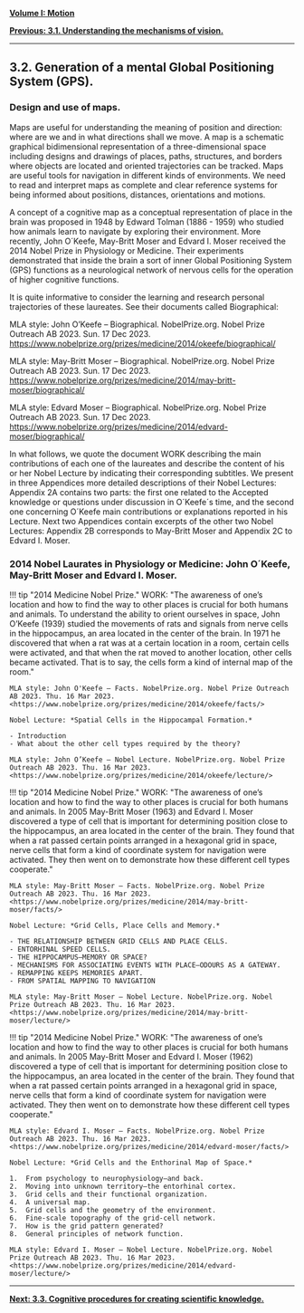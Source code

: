 
[**Volume I: Motion**](./volume-I.md)

[**Previous: 3.1.  Understanding the mechanisms of vision.**](./vol-I-chap-3-sect-1.md) 

***

## 3.2.  Generation of a mental Global Positioning System (GPS).

### Design and use of maps.

Maps are useful for understanding the meaning of position and direction: where are we and in what directions shall we move. A map is a schematic graphical bidimensional representation of a three-dimensional space including designs and drawings of places, paths, structures, and borders where objects are located and oriented trajectories can be tracked. Maps are useful tools for navigation in different kinds of environments. We need to read and interpret maps as complete and clear reference systems for being informed about positions, distances, orientations and motions.
 
A concept of a cognitive map as a conceptual representation of place in the brain was proposed in 1948 by Edward Tolman (1886 - 1959) who studied how animals learn to navigate by exploring their environment. More recently, John O´Keefe, May-Britt Moser and Edvard I. Moser received the 2014 Nobel Prize in Physiology or Medicine. Their experiments demonstrated that inside the brain a sort of inner Global Positioning System (GPS) functions as a neurological network of nervous cells for the operation of higher cognitive functions. 

It is quite informative to consider the learning and research personal trajectories of these laureates. See their documents called Biographical:

MLA style: John O’Keefe – Biographical. NobelPrize.org. Nobel Prize Outreach AB 2023. Sun. 17 Dec 2023. https://www.nobelprize.org/prizes/medicine/2014/okeefe/biographical/

MLA style: May-Britt Moser – Biographical. NobelPrize.org. Nobel Prize Outreach AB 2023. Sun. 17 Dec 2023. https://www.nobelprize.org/prizes/medicine/2014/may-britt-moser/biographical/

MLA style: Edvard Moser – Biographical. NobelPrize.org. Nobel Prize Outreach AB 2023. Sun. 17 Dec 2023. <https://www.nobelprize.org/prizes/medicine/2014/edvard-moser/biographical/>

In what follows, we quote the document WORK describing the main contributions of each one of the laureates and describe the content of his or her Nobel Lecture by indicating their corresponding subtitles. We present in three Appendices more detailed descriptions of their Nobel Lectures: Appendix 2A contains two parts: the first one related to the Accepted knowledge or questions under discussion in O´Keefe´s time, and the second one concerning O´Keefe main contributions or explanations reported in his Lecture. Next two Appendices contain excerpts of the other two Nobel Lectures: Appendix 2B corresponds to May-Britt Moser and Appendix 2C to Edvard I. Moser.

### 2014 Nobel Laurates in Physiology or Medicine: John O´Keefe, May-Britt Moser and Edvard I. Moser.

!!! tip "2014 Medicine Nobel Prize."
	WORK: "The awareness of one’s location and how to find the way to other places is crucial for both humans and animals. To understand the ability to orient ourselves in space, John O’Keefe (1939) studied the movements of rats and signals from nerve cells in the hippocampus, an area located in the center of the brain. In 1971 he discovered that when a rat was at a certain location in a room, certain cells were activated, and that when the rat moved to another location, other cells became activated. That is to say, the cells form a kind of internal map of the room."

	MLA style: John O'Keefe – Facts. NobelPrize.org. Nobel Prize Outreach AB 2023. Thu. 16 Mar 2023. <https://www.nobelprize.org/prizes/medicine/2014/okeefe/facts/>

	Nobel Lecture: *Spatial Cells in the Hippocampal Formation.*

	- Introduction
	- What about the other cell types required by the theory?

	MLA style: John O’Keefe – Nobel Lecture. NobelPrize.org. Nobel Prize Outreach AB 2023. Thu. 16 Mar 2023. <https://www.nobelprize.org/prizes/medicine/2014/okeefe/lecture/>

!!! tip "2014 Medicine Nobel Prize."
	WORK: "The awareness of one’s location and how to find the way to other places is crucial for both humans and animals. In 2005 May-Britt Moser (1963) and Edvard I. Moser discovered a type of cell that is important for determining position close to the hippocampus, an area located in the center of the brain. They found that when a rat passed certain points arranged in a hexagonal grid in space, nerve cells that form a kind of coordinate system for navigation were activated. They then went on to demonstrate how these different cell types cooperate."

	MLA style: May-Britt Moser – Facts. NobelPrize.org. Nobel Prize Outreach AB 2023. Thu. 16 Mar 2023. <https://www.nobelprize.org/prizes/medicine/2014/may-britt-moser/facts/>

	Nobel Lecture: *Grid Cells, Place Cells and Memory.*

	- THE RELATIONSHIP BETWEEN GRID CELLS AND PLACE CELLS.
	- ENTORHINAL SPEED CELLS.
	- THE HIPPOCAMPUS—MEMORY OR SPACE?
	- MECHANISMS FOR ASSOCIATING EVENTS WITH PLACE—ODOURS AS A GATEWAY.
	- REMAPPING KEEPS MEMORIES APART.
	- FROM SPATIAL MAPPING TO NAVIGATION

	MLA style: May-Britt Moser – Nobel Lecture. NobelPrize.org. Nobel Prize Outreach AB 2023. Thu. 16 Mar 2023. <https://www.nobelprize.org/prizes/medicine/2014/may-britt-moser/lecture/>

!!! tip "2014 Medicine Nobel Prize."
	WORK: "The awareness of one’s location and how to find the way to other places is crucial for both humans and animals. In 2005 May-Britt Moser and Edvard I. Moser (1962) discovered a type of cell that is important for determining position close to the hippocampus, an area located in the center of the brain. They found that when a rat passed certain points arranged in a hexagonal grid in space, nerve cells that form a kind of coordinate system for navigation were activated. They then went on to demonstrate how these different cell types cooperate."

	MLA style: Edvard I. Moser – Facts. NobelPrize.org. Nobel Prize Outreach AB 2023. Thu. 16 Mar 2023. <https://www.nobelprize.org/prizes/medicine/2014/edvard-moser/facts/>

	Nobel Lecture: *Grid Cells and the Enthorinal Map of Space.*

	1.	From psychology to neurophysiology—and back.
	2.	Moving into unknown territory—the entorhinal cortex.
	3.	Grid cells and their functional organization.
	4.	A universal map.
	5.	Grid cells and the geometry of the environment.
	6.	Fine-scale topography of the grid-cell network.
	7.	How is the grid pattern generated?
	8.	General principles of network function.

	MLA style: Edvard I. Moser – Nobel Lecture. NobelPrize.org. Nobel Prize Outreach AB 2023. Thu. 16 Mar 2023. <https://www.nobelprize.org/prizes/medicine/2014/edvard-moser/lecture/>

***

[**Next: 3.3.  Cognitive procedures for creating scientific knowledge.**](./vol-I-chap-3-sect-3.md)


